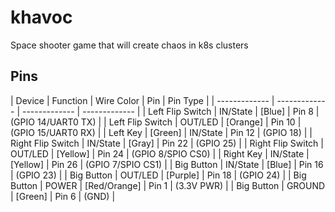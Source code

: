 # khavoc
Space shooter game that will create chaos in k8s clusters

## Pins
| Device | Function | Wire Color | Pin | Pin Type |
| ------------- | ------------- | ------------- | ------------- |
| Left Flip Switch | IN/State | [Blue] | Pin 8 | (GPIO 14/UART0 TX) |
| Left Flip Switch | OUT/LED | [Orange] | Pin 10 | (GPIO 15/UART0 RX) |
| Left Key | [Green] | IN/State | Pin 12 | (GPIO 18) |
| Right Flip Switch | IN/State | [Gray] | Pin 22 | (GPIO 25) |
| Right Flip Switch | OUT/LED | [Yellow] | Pin 24 | (GPIO 8/SPIO CS0) |
| Right Key | IN/State | [Yellow] | Pin 26 | (GPIO 7/SPIO CS1) |
| Big Button | IN/State | [Blue] |  Pin 16 | (GPIO 23) |
| Big Button | OUT/LED | [Purple] | Pin 18 | (GPIO 24) |
| Big Button | POWER | [Red/Orange] | Pin 1 | (3.3V PWR) |
| Big Button | GROUND | [Green] | Pin 6 | (GND) |
